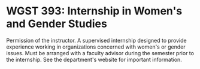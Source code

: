 # WGST 393: Internship in Women's and Gender Studies

Permission of the instructor. A supervised internship designed to provide experience working in organizations concerned with women's or gender issues. Must be arranged with a faculty advisor during the semester prior to the internship. See the department's website for important information.